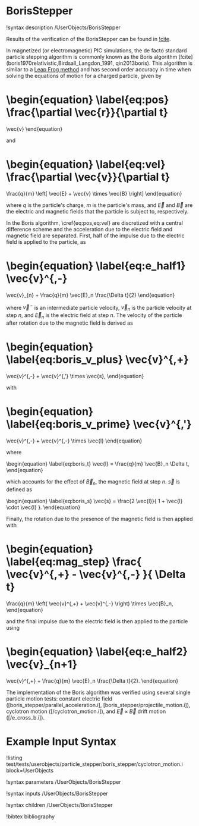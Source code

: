 # BorisStepper

!syntax description /UserObjects/BorisStepper

Results of the verification of the BorisStepper can be found in [!cite](gall2024verification).

In magnetized (or electromagnetic) PIC simulations, the de facto standard particle stepping algorithm is commonly known as the Boris algorithm [!cite](boris1970relativistic,Birdsall_Langdon_1991, qin2013boris). This algorithm is similar to a [Leap Frog method](userobjects/LeapFrogStepper.md) and has second order accuracy in time when solving the equations of motion for a charged particle, given by

\begin{equation} \label{eq:pos}
  \frac{\partial \vec{r}}{\partial t}
  =
  \vec{v}
\end{equation}

and

\begin{equation} \label{eq:vel}
  \frac{\partial \vec{v}}{\partial t}
  =
  \frac{q}{m}
  \left[
    \vec{E}
    +
    \vec{v}
    \times
    \vec{B}
  \right]
\end{equation}

where $q$ is the particle's charge, $m$ is the particle's mass, and  $\vec{E}$ and $\vec{B}$ are the electric and magnetic fields that the particle is subject to, respectively.

In the Boris algorithm, \cref{eq:pos,eq:vel} are discretized with a central difference scheme and the acceleration due to the electric field and magnetic field are separated. First, half of the impulse due to the electric field is applied to the particle, as

\begin{equation} \label{eq:e_half1}
  \vec{v}^{\,-}
  =
  \vec{v}_{n}
  +
  \frac{q}{m}
  \vec{E}_n
  \frac{\Delta t}{2}
\end{equation}

where $\vec{v}^{\,-}$ is an intermediate particle velocity, $\vec{v}_{n}$ is the particle velocity at step $n$, and $\vec{E}_{n}$ is the electric field at step $n$. The velocity of the particle after rotation due to the magnetic field is derived as

\begin{equation} \label{eq:boris_v_plus}
  \vec{v}^{\,+}
  =
  \vec{v}^{\,-}
  +
  \vec{v}^{\,'}
  \times
  \vec{s},
\end{equation}

with

\begin{equation} \label{eq:boris_v_prime}
  \vec{v}^{\,'}
  =
  \vec{v}^{\,-}
  +
  \vec{v}^{\,-}
  \times
  \vec{l}
\end{equation}

where

\begin{equation} \label{eq:boris_t}
  \vec{l} =
  \frac{q}{m}
  \vec{B}_n
  \Delta t,
\end{equation}

which accounts for the effect of $\vec{B}_n$, the magnetic field at step $n$. $\vec{s}$ is defined as

\begin{equation} \label{eq:boris_s}
  \vec{s} =
  \frac{2 \vec{l}}{
    1 + \vec{l} \cdot \vec{l}
  }.
\end{equation}

Finally, the rotation due to the presence of the magnetic field is then applied with

\begin{equation} \label{eq:mag_step}
  \frac{
    \vec{v}^{\,+}
    -
    \vec{v}^{\,-}
  }{ \Delta t}
  =
  \frac{q}{m}
  \left(
    \vec{v}^{\,+}
    +
    \vec{v}^{\,-}
  \right)
  \times
  \vec{B}_n,
\end{equation}

and the final impulse due to the electric field is then applied to the particle using

\begin{equation} \label{eq:e_half2}
  \vec{v}_{n+1}
  =
  \vec{v}^{\,+}
  +
  \frac{q}{m}
  \vec{E}_n
  \frac{\Delta t}{2}.
\end{equation}

The implementation of the Boris algorithm was verified using several single particle motion tests: constant electric field ([boris_stepper/parallel_acceleration.i], [boris_stepper/projectile_motion.i]), cyclotron motion ([/cyclotron_motion.i]), and $\vec{E} \times \vec{B}$ drift motion ([/e_cross_b.i]).

# Example Input Syntax

!listing test/tests/userobjects/particle_stepper/boris_stepper/cyclotron_motion.i block=UserObjects

!syntax parameters /UserObjects/BorisStepper

!syntax inputs /UserObjects/BorisStepper

!syntax children /UserObjects/BorisStepper

!bibtex bibliography
